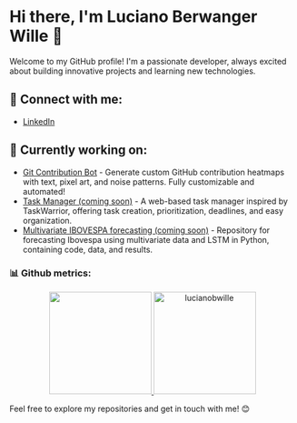 # Hi there, I'm Luciano Berwanger Wille 👋

Welcome to my GitHub profile! I'm a passionate developer, always excited about building innovative projects and learning new technologies.

## 🔗 Connect with me:
- [LinkedIn](https://linkedin.com/in/lucianobwille)
<!--
- 📧 **Contact**: [00lucianobwille00@gmail.com](mailto:00lucianobwille00@gmail.com)  
- 🌐 **Portfolio**: [my portfolio](https://lucianobwille.github.io/)  
-->

## 🚀 Currently working on:
- [Git Contribution Bot](https://github.com/LucianoBWille/gitContributionBot) - Generate custom GitHub contribution heatmaps with text, pixel art, and noise patterns. Fully customizable and automated!
- [Task Manager (coming soon)]() - A web-based task manager inspired by TaskWarrior, offering task creation, prioritization, deadlines, and easy organization.
- [Multivariate IBOVESPA forecasting (coming soon)]() - Repository for forecasting Ibovespa using multivariate data and LSTM in Python, containing code, data, and results.

<!--
## 🛠️ Technologies & Tools:
- Programming Languages: JavaScript, HTML/CSS, Python, C++, Java.
- Frameworks/Libraries: React, Node.js, Spring Boot, etc.
- Tools: Git, Docker, etc.
- 
-->

<h3 align="left"> 📊 Github metrics: </h3>
<p align='center'> 
  <a href='https://github.com/LucianoBWille'>
    <img height='180em' src="https://github-readme-stats.vercel.app/api/top-langs/?username=lucianobwille&layout=compact&langs_count=7&theme=dark"/>
    <img height='180em' src="https://github-readme-stats.vercel.app/api?username=lucianobwille&show_icons=true&locale=en&theme=dark" alt="lucianobwille" />
  </a>
</p>

Feel free to explore my repositories and get in touch with me! 😊
